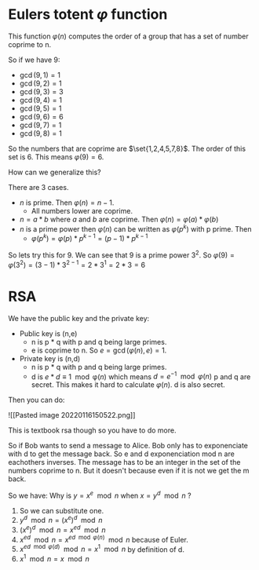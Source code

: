# Eulers totent $\varphi$ function
This function $\varphi(n)$ computes the order of a group that has a set of number coprime to n. 

So if we have 9:
- $\gcd(9,1) = 1$
- $\gcd(9,2) = 1$
- $\gcd(9,3) = 3$
- $\gcd(9,4) = 1$
- $\gcd(9,5) = 1$
- $\gcd(9,6) = 6$
- $\gcd(9,7) = 1$
- $\gcd(9,8) = 1$

So the numbers that are coprime are $\set{1,2,4,5,7,8}$. The order of this set is 6. This means $\varphi(9) = 6$. 

How can we generalize this?

There are 3 cases.
- $n$ is prime. Then $\varphi(n) = n-1$. 
	- All numbers lower are coprime. 
- $n = a * b$ where $a$ and $b$ are coprime. Then $\varphi(n) = \varphi(a) * \varphi(b)$
- $n$ is a prime power then $\varphi(n)$ can be written as $\varphi(p^k)$ with p prime. Then 
	- $\varphi(p^k) = \varphi(p)*p^{k-1} = (p -1)*p^{k-1}$

So lets try this for 9. We can see that 9 is a prime power $3^2$. So $\varphi(9) = \varphi(3^2) = (3-1)*3^{2-1} = 2*3^1 = 2*3 =6$

# RSA
We have the public key and the private key:
- Public key is (n,e)
	- n is p * q with p and q being large primes. 
	- e is coprime to n. So $e = \gcd(\varphi(n),e) = 1$. 
- Private key is (n,d)
	- n is p * q with p and q being large primes. 
	- d is $e*d \equiv 1 \mod \upvarphi(n)$ which means $d = e^{-1} \mod \varphi(n)$ 
p and q are secret. This makes it hard to calculate $\varphi(n)$.  d is also secret. 

Then you can do:

![[Pasted image 20220116150522.png]]

This is textbook rsa though so you have to do more. 

So if Bob wants to send a message to Alice. Bob only has to exponenciate with d to get the message back. So e and d exponenciation mod n are eachothers inverses. The message has to be an integer in the set of the numbers coprime to n. But it doesn't because even if it is not we get the m back.

So we have: 
Why is $y = x^e \mod n$ when $x = y^d \mod n$ ?
1. So we can substitute one. 
2. $y^d \mod n = (x^e)^d \mod n$ 
3. $(x^e)^d \mod n = x^{ed} \mod n$ 
4. $x^{ed} \mod n= x^{ed \mod \varphi(n)} \mod n$ because of Euler. 
5. $x^{ed \mod \varphi(d)} \mod n= x^1 \mod n$ by definition of d. 
6. $x^1 \mod n= x \mod n$ 



